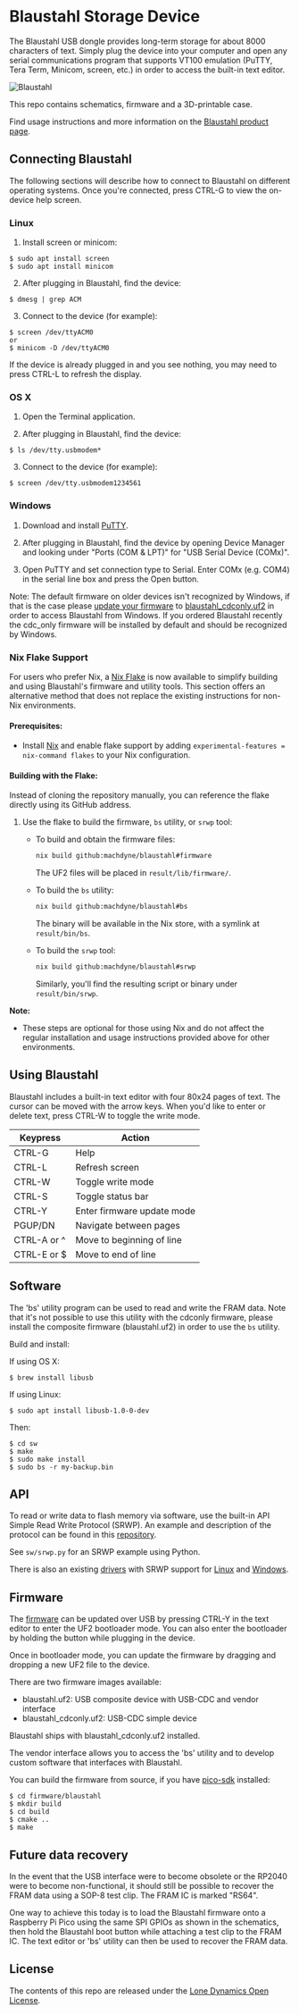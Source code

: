 # Blaustahl Storage Device

The Blaustahl USB dongle provides long-term storage for about 8000 characters of text. Simply plug the device into your computer and open any serial communications program that supports VT100 emulation (PuTTY, Tera Term, Minicom, screen, etc.) in order to access the built-in text editor.

![Blaustahl](https://github.com/machdyne/blaustahl/blob/251dba51e97cc46e1b7918198aa66e48cc741dd9/blaustahl.png)

This repo contains schematics, firmware and a 3D-printable case.

Find usage instructions and more information on the [Blaustahl product page](https://machdyne.com/product/blaustahl-storage-device/).


## Connecting Blaustahl

The following sections will describe how to connect to Blaustahl on different operating systems. Once you're connected, press CTRL-G to view the on-device help screen.

### Linux

1. Install screen or minicom:

```
$ sudo apt install screen
$ sudo apt install minicom
```

2. After plugging in Blaustahl, find the device:

```
$ dmesg | grep ACM
```

3. Connect to the device (for example):

```
$ screen /dev/ttyACM0
or
$ minicom -D /dev/ttyACM0
```

If the device is already plugged in and you see nothing, you may need to press CTRL-L to refresh the display.

### OS X

1. Open the Terminal application.

2. After plugging in Blaustahl, find the device:

```
$ ls /dev/tty.usbmodem*
```

3. Connect to the device (for example):

```
$ screen /dev/tty.usbmodem1234561
```

### Windows

1. Download and install [PuTTY](https://www.chiark.greenend.org.uk/~sgtatham/putty/latest.html).

2. After plugging in Blaustahl, find the device by opening Device Manager and looking under "Ports (COM & LPT)" for "USB Serial Device (COMx)".

3. Open PuTTY and set connection type to Serial. Enter COMx (e.g. COM4) in the serial line box and press the Open button.

Note: The default firmware on older devices isn't recognized by Windows, if that is the case please [update your firmware](#firmware) to [blaustahl_cdconly.uf2](firmware) in order to access Blaustahl from Windows. If you ordered Blaustahl recently the cdc\_only firmware will be installed by default and should be recognized by Windows.

### Nix Flake Support

For users who prefer Nix, a [Nix Flake](https://nixos.wiki/wiki/Flakes) is now available to simplify building and using Blaustahl's firmware and utility tools. This section offers an alternative method that does not replace the existing instructions for non-Nix environments.

#### Prerequisites:
- Install [Nix](https://nixos.org/download) and enable flake support by adding `experimental-features = nix-command flakes` to your Nix configuration.

#### Building with the Flake:

Instead of cloning the repository manually, you can reference the flake directly using its GitHub address.

1. Use the flake to build the firmware, `bs` utility, or `srwp` tool:

    - To build and obtain the firmware files:
      ```bash
      nix build github:machdyne/blaustahl#firmware
      ```
      The UF2 files will be placed in `result/lib/firmware/`.

    - To build the `bs` utility:
      ```bash
      nix build github:machdyne/blaustahl#bs
      ```
      The binary will be available in the Nix store, with a symlink at `result/bin/bs`.

    - To build the `srwp` tool:
      ```bash
      nix build github:machdyne/blaustahl#srwp
      ```
      Similarly, you'll find the resulting script or binary under `result/bin/srwp`.

**Note:**
- These steps are optional for those using Nix and do not affect the regular installation and usage instructions provided above for other environments.

## Using Blaustahl

Blaustahl includes a built-in text editor with four 80x24 pages of text. The cursor can be moved with the arrow keys. When you'd like to enter or delete text, press CTRL-W to toggle the write mode.

| Keypress | Action |
| -------- | ------ |
| CTRL-G | Help |
| CTRL-L | Refresh screen |
| CTRL-W | Toggle write mode |
| CTRL-S | Toggle status bar |
| CTRL-Y | Enter firmware update mode |
| PGUP/DN | Navigate between pages |
| CTRL-A or ^ | Move to beginning of line |
| CTRL-E or $ | Move to end of line |

## Software

The 'bs' utility program can be used to read and write the FRAM data. Note that it's not possible to use this utility with the cdconly firmware, please install the composite firmware (blaustahl.uf2) in order to use the `bs` utility.

Build and install:

If using OS X:
```
$ brew install libusb
```

If using Linux:
```
$ sudo apt install libusb-1.0-0-dev
```

Then:

```
$ cd sw
$ make
$ sudo make install
$ sudo bs -r my-backup.bin
```
## API

To read or write data to flash memory via software, use the built-in API Simple Read Write Protocol (SRWP). An example and description of the protocol can be found in this [repository](https://github.com/binqbit/serialport_srwp).

See `sw/srwp.py` for an SRWP example using Python.

There is also an existing [drivers](./firmware/srwp/) with SRWP support for [Linux](./firmware/srwp/srwp_linux.uf2) and [Windows](./firmware/srwp/srwp_win.uf2).

## Firmware

The [firmware](firmware) can be updated over USB by pressing CTRL-Y in the text editor to enter the UF2 bootloader mode. You can also enter the bootloader by holding the button while plugging in the device.

Once in bootloader mode, you can update the firmware by dragging and dropping a new UF2 file to the device.

There are two firmware images available:

  * blaustahl.uf2: USB composite device with USB-CDC and vendor interface
  * blaustahl\_cdconly.uf2: USB-CDC simple device

Blaustahl ships with blaustahl\_cdconly.uf2 installed.

The vendor interface allows you to access the 'bs' utility and to develop custom
software that interfaces with Blaustahl.

You can build the firmware from source, if you have [pico-sdk](https://github.com/raspberrypi/pico-sdk) installed:

```
$ cd firmware/blaustahl
$ mkdir build
$ cd build
$ cmake ..
$ make
```

## Future data recovery

In the event that the USB interface were to become obsolete or the RP2040 were to become non-functional, it should still be possible to recover the FRAM data using a SOP-8 test clip. The FRAM IC is marked "RS64".

One way to achieve this today is to load the Blaustahl firmware onto a Raspberry Pi Pico using the same SPI GPIOs as shown in the schematics, then hold the Blaustahl boot button while attaching a test clip to the FRAM IC. The text editor or 'bs' utility can then be used to recover the FRAM data.

## License

The contents of this repo are released under the [Lone Dynamics Open License](LICENSE.md).
